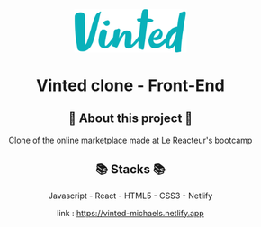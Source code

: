 <center>
<img src="src/logo.png" alt="Vinted" width="200"/>
<h1>Vinted clone - Front-End</h1>
<h2><strong>🎯 About this project 🎯</strong></h2>
Clone of the online marketplace made at Le Reacteur's bootcamp
<h2><strong>📚 Stacks 📚</strong></h2>
Javascript - React - HTML5 - CSS3 - Netlify

link : <https://vinted-michaels.netlify.app>

</center>
